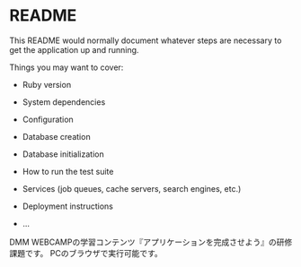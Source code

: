 # README

This README would normally document whatever steps are necessary to get the
application up and running.

Things you may want to cover:

* Ruby version

* System dependencies

* Configuration

* Database creation

* Database initialization

* How to run the test suite

* Services (job queues, cache servers, search engines, etc.)

* Deployment instructions

* ...

DMM WEBCAMPの学習コンテンツ『アプリケーションを完成させよう』の研修課題です。
PCのブラウザで実行可能です。